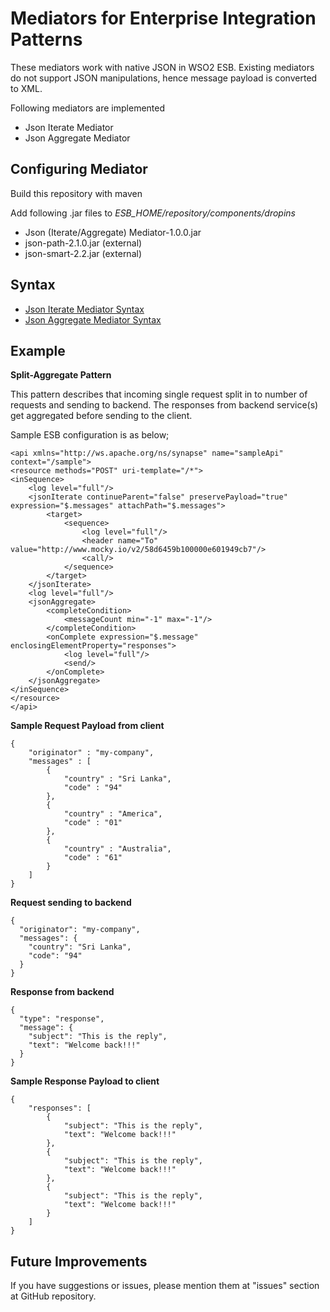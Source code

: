 # Mediators for Enterprise Integration Patterns
These mediators work with native JSON in WSO2 ESB.
Existing mediators do not support JSON manipulations, hence message payload is converted to XML.

Following mediators are implemented

* Json Iterate Mediator
* Json Aggregate Mediator

## Configuring Mediator
Build this repository with maven

Add following .jar files to *ESB_HOME/repository/components/dropins*

* Json (Iterate/Aggregate) Mediator-1.0.0.jar
* json-path-2.1.0.jar (external)
* json-smart-2.2.jar (external)

## Syntax

* [Json Iterate Mediator Syntax](https://github.com/Buddhima/Json-EIP-Mediators/tree/master/JsonIterateMediator#syntax)
* [Json Aggregate Mediator Syntax](https://github.com/Buddhima/Json-EIP-Mediators/tree/master/JsonAggregateMediator#syntax)

## Example

**Split-Aggregate Pattern**

This pattern describes that incoming single request split in to number of requests and sending to backend.
The responses from backend service(s) get aggregated before sending to the client.

Sample ESB configuration is as below;

```
<api xmlns="http://ws.apache.org/ns/synapse" name="sampleApi" context="/sample">
<resource methods="POST" uri-template="/*">
<inSequence>
    <log level="full"/>
    <jsonIterate continueParent="false" preservePayload="true" expression="$.messages" attachPath="$.messages">
        <target>
            <sequence>
                <log level="full"/>
                <header name="To" value="http://www.mocky.io/v2/58d6459b100000e601949cb7"/>
                <call/>
            </sequence>
        </target>
    </jsonIterate>
    <log level="full"/>
    <jsonAggregate>
        <completeCondition>
            <messageCount min="-1" max="-1"/>
        </completeCondition>
        <onComplete expression="$.message" enclosingElementProperty="responses">
            <log level="full"/>
            <send/>
        </onComplete>
    </jsonAggregate>
</inSequence>
</resource>
</api>
```

**Sample Request Payload from client**

```
{
	"originator" : "my-company",
	"messages" : [
		{
			"country" : "Sri Lanka",
			"code" : "94"
		},
		{
			"country" : "America",
			"code" : "01"
		},
		{
			"country" : "Australia",
			"code" : "61"
		}
	]
}
```

**Request sending to backend**

```
{
  "originator": "my-company",
  "messages": {
    "country": "Sri Lanka",
    "code": "94"
  }
}
```

**Response from backend**

```
{
  "type": "response",
  "message": {
    "subject": "This is the reply",
    "text": "Welcome back!!!"
  }
}
```

**Sample Response Payload to client**

```
{
    "responses": [
        {
            "subject": "This is the reply",
            "text": "Welcome back!!!"
        },
        {
            "subject": "This is the reply",
            "text": "Welcome back!!!"
        },
        {
            "subject": "This is the reply",
            "text": "Welcome back!!!"
        }
    ]
}
```

## Future Improvements

If you have suggestions or issues, please mention them at "issues" section at GitHub repository.

